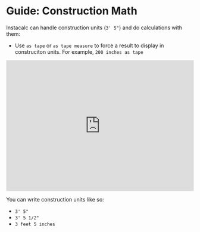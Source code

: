 # Guide: Construction Math

Instacalc can handle construction units (`3' 5"`) and do calculations with them:

* Use `as tape` or `as tape measure` to force a result to display in construciton units. For example, `200 inches as tape`

<iframe src="https://instacalc.com/57628/embed" width="100%" height="350" frameborder="0"></iframe>

You can write construction units like so:

* `3' 5"`
* `3' 5 1/2"`
* `3 feet 5 inches`